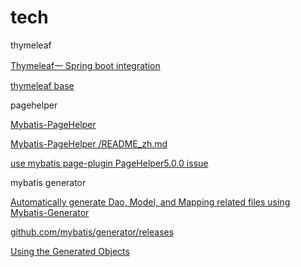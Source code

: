 # tech

thymeleaf

[Thymeleaf一 Spring boot integration](https://blog.csdn.net/hry2015/article/details/71374591)

[thymeleaf base](https://www.cnblogs.com/vinphy/p/4674247.html)

pagehelper

[Mybatis-PageHelper](https://github.com/pagehelper/Mybatis-PageHelper)

[Mybatis-PageHelper /README_zh.md](https://github.com/pagehelper/Mybatis-PageHelper/blob/master/README_zh.md)

[use mybatis page-plugin PageHelper5.0.0 issue](https://blog.csdn.net/Appleyk/article/details/77318175)

mybatis generator

[
Automatically generate Dao, Model, and Mapping related files using Mybatis-Generator](https://www.cnblogs.com/smileberry/p/4145872.html)

[github.com/mybatis/generator/releases](https://github.com/mybatis/generator/releases)

[Using the Generated Objects](http://www.mybatis.org/generator/generatedobjects/results.html)
